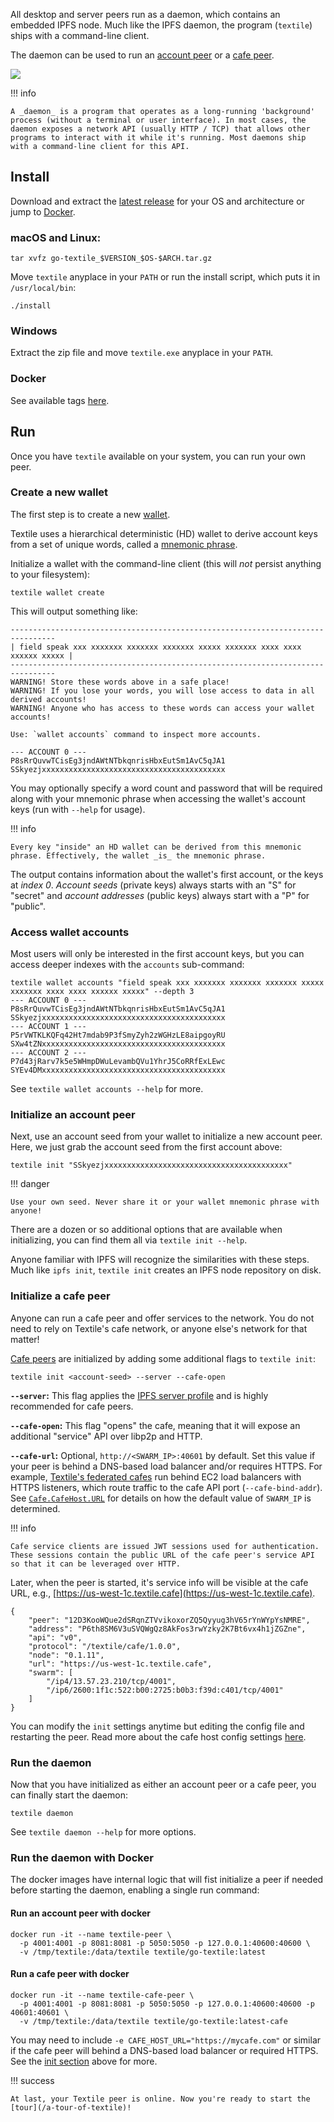 All desktop and server peers run as a daemon, which contains an embedded IPFS node. Much like the IPFS daemon, the program (`textile`) ships with a command-line client.

The daemon can be used to run an [account peer](/concepts/#account-peers) or a [cafe peer](/concepts/#cafe-peers).

![](/images/daemon.png)

!!! info

    A _daemon_ is a program that operates as a long-running 'background' process (without a terminal or user interface). In most cases, the daemon exposes a network API (usually HTTP / TCP) that allows other programs to interact with it while it's running. Most daemons ship with a command-line client for this API.

## Install

Download and extract the [latest release](https://github.com/textileio/go-textile/releases/latest) for your OS and architecture or jump to [Docker](https://github.com/textileio/go-textile#docker).

### macOS and Linux:

```
tar xvfz go-textile_$VERSION_$OS-$ARCH.tar.gz
```

Move `textile` anyplace in your `PATH` or run the install script, which puts it in `/usr/local/bin`:

```
./install
```

### Windows

Extract the zip file and move `textile.exe` anyplace in your `PATH`.

### Docker

See available tags [here](https://hub.docker.com/r/textile/go-textile/tags).

## Run

Once you have `textile` available on your system, you can run your own peer.

### Create a new wallet

The first step is to create a new [wallet](/concepts/the-wallet).

Textile uses a hierarchical deterministic (HD) wallet to derive account keys from a set of unique words, called a [mnemonic phrase](https://en.bitcoin.it/wiki/Seed_phrase).

Initialize a wallet with the command-line client (this will _not_ persist anything to your filesystem):

    textile wallet create

This will output something like:

    --------------------------------------------------------------------------------
    | field speak xxx xxxxxxx xxxxxxx xxxxxxx xxxxx xxxxxxx xxxx xxxx xxxxxx xxxxx |
    --------------------------------------------------------------------------------
    WARNING! Store these words above in a safe place!
    WARNING! If you lose your words, you will lose access to data in all derived accounts!
    WARNING! Anyone who has access to these words can access your wallet accounts!

    Use: `wallet accounts` command to inspect more accounts.

    --- ACCOUNT 0 ---
    P8sRrQuvwTCisEg3jndAWtNTbkqnrisHbxEutSm1AvC5qJA1
    SSkyezjxxxxxxxxxxxxxxxxxxxxxxxxxxxxxxxxxxxxxxxxx

You may optionally specify a word count and password that will be required along with your mnemonic phrase when accessing the wallet's account keys (run with `--help` for usage).

!!! info

    Every key "inside" an HD wallet can be derived from this mnemonic phrase. Effectively, the wallet _is_ the mnemonic phrase.

The output contains information about the wallet's first account, or the keys at _index 0_. _Account seeds_ (private keys) always starts with an "S" for "secret" and _account addresses_ (public keys) always start with a "P" for "public".

### Access wallet accounts

Most users will only be interested in the first account keys, but you can access deeper indexes with the `accounts` sub-command:

    textile wallet accounts "field speak xxx xxxxxxx xxxxxxx xxxxxxx xxxxx xxxxxxx xxxx xxxx xxxxxx xxxxx" --depth 3
    --- ACCOUNT 0 ---
    P8sRrQuvwTCisEg3jndAWtNTbkqnrisHbxEutSm1AvC5qJA1
    SSkyezjxxxxxxxxxxxxxxxxxxxxxxxxxxxxxxxxxxxxxxxxx
    --- ACCOUNT 1 ---
    P5rVWTKLKQFq42Ht7mdab9P3fSmyZyh2zWGHzLE8aipgoyRU
    SXw4tZNxxxxxxxxxxxxxxxxxxxxxxxxxxxxxxxxxxxxxxxxx
    --- ACCOUNT 2 ---
    P7d43jRarv7k5e5WHmpDWuLevambQVu1YhrJ5CoRRfExLEwc
    SYEv4DMxxxxxxxxxxxxxxxxxxxxxxxxxxxxxxxxxxxxxxxxx

See `textile wallet accounts --help` for more.

### Initialize an account peer

Next, use an account seed from your wallet to initialize a new account peer. Here, we just grab the account seed from the first account above:

    textile init "SSkyezjxxxxxxxxxxxxxxxxxxxxxxxxxxxxxxxxxxxxxxxxx"

!!! danger

    Use your own seed. Never share it or your wallet mnemonic phrase with anyone!

There are a dozen or so additional options that are available when initializing, you can find them all via `textile init --help`.

Anyone familiar with IPFS will recognize the similarities with these steps. Much like `ipfs init`, `textile init` creates an IPFS node repository on disk.

### Initialize a cafe peer

Anyone can run a cafe peer and offer services to the network. You do not need to rely on Textile's cafe network, or anyone else's network for that matter!

[Cafe peers](/concepts/cafes) are initialized by adding some additional flags to `textile init`:

    textile init <account-seed> --server --cafe-open

**`--server`:** This flag applies the [IPFS server profile](https://github.com/ipfs/go-ipfs-config/blob/master/profile.go#L49) and is highly recommended for cafe peers.

**`--cafe-open`:** This flag "opens" the cafe, meaning that it will expose an additional "service" API over libp2p and HTTP.

**`--cafe-url`:** Optional, `http://<SWARM_IP>:40601` by default. Set this value if your peer is behind a DNS-based load balancer and/or requires HTTPS. For example, [Textile's federated cafes](https://github.com/textileio/textile-opts#network) run behind EC2 load balancers with HTTPS listeners, which route traffic to the cafe API port (`--cafe-bind-addr`). See [`Cafe.CafeHost.URL`](/develop/peer-config-file/#cafecafehosturl) for details on how the default value of `SWARM_IP` is determined.

!!! info

    Cafe service clients are issued JWT sessions used for authentication. These sessions contain the public URL of the cafe peer's service API so that it can be leveraged over HTTP.

Later, when the peer is started, it's service info will be visible at the cafe URL, e.g., [https://us-west-1c.textile.cafe](https://us-west-1c.textile.cafe).

    {
        "peer": "12D3KooWQue2dSRqnZTVvikoxorZQ5Qyyug3hV65rYnWYpYsNMRE",
        "address": "P6th8SM6V3uSVQWgQz8AkFos3rwYzky2K7Bt6vx4h1jZGZne",
        "api": "v0",
        "protocol": "/textile/cafe/1.0.0",
        "node": "0.1.11",
        "url": "https://us-west-1c.textile.cafe",
        "swarm": [
            "/ip4/13.57.23.210/tcp/4001",
            "/ip6/2600:1f1c:522:b00:2725:b0b3:f39d:c401/tcp/4001"
        ]
    }

You can modify the `init` settings anytime but editing the config file and restarting the peer. Read more about the cafe host config settings [here](/develop/peer-config-file#cafe).

### Run the daemon

Now that you have initialized as either an account peer or a cafe peer, you can finally start the daemon:

    textile daemon

See `textile daemon --help` for more options.

### Run the daemon with Docker

The docker images have internal logic that will fist initialize a peer if needed before starting the daemon, enabling a single run command:

#### Run an account peer with docker

    docker run -it --name textile-peer \
      -p 4001:4001 -p 8081:8081 -p 5050:5050 -p 127.0.0.1:40600:40600 \
      -v /tmp/textile:/data/textile textile/go-textile:latest

#### Run a cafe peer with docker

    docker run -it --name textile-cafe-peer \
      -p 4001:4001 -p 8081:8081 -p 5050:5050 -p 127.0.0.1:40600:40600 -p 40601:40601 \
      -v /tmp/textile:/data/textile textile/go-textile:latest-cafe

You may need to include `-e CAFE_HOST_URL="https://mycafe.com"` or similar if the cafe peer will behind a DNS-based load balancer or required HTTPS. See the [init section](/install/the-daemon/#initialize-a-cafe-peer) above for more.

!!! success

    At last, your Textile peer is online. Now you're ready to start the [tour](/a-tour-of-textile)!

<br>

